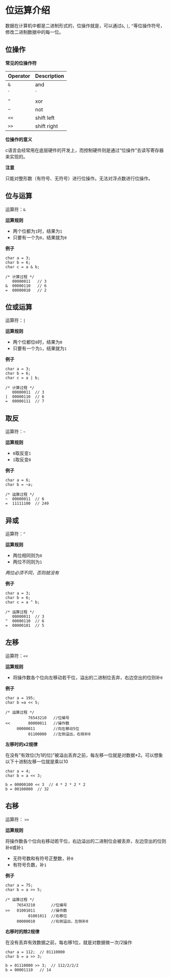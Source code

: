 # 位运算介绍

数据在计算机中都是二进制形式的，位操作就是，可以通过`&`, `|`, `^`等位操作符号，修改二进制数据中的每一位。

## 位操作

**常见的位操作符**

| Operator | Description |
|:-------- |:----------- |
| `&`      | and         |
| `|`      | or          |
| `^`      | xor         |
| `~`      | not         |
| `<<`     | shift left  |
| `>>`     | shift right |


**位操作的意义**

c语言会经常用在底层硬件的开发上，而控制硬件则是通过“位操作”去读写寄存器来实现的。

**注意**

只能对整形数（有符号、无符号）进行位操作。无法对浮点数进行位操作。

## 位与运算

运算符：`&`

**运算规则**

- 两个位都为`1`时，结果为`1`
- 只要有一个为`0`，结果就为`0`

**例子**

```
char a = 3;
char b = 6;
char c = a & b;

/* 计算过程 */
   00000011   // 3
&  00000110   // 6
=  00000010   // 2
```

## 位或运算

运算符：`|`

**运算规则**

- 两个位都位`0`时，结果为`0`
- 只要有一个为`1`，结果就为`1`

**例子**

```
char a = 3;
char b = 6;
char c = a | b;

/* 计算过程 */
   00000011  // 3
|  00000110  // 6
=  00000111  // 7
```

## 取反

运算符：`~`

**运算规则**

- `0`取反变`1`
- `1`取反变`0`

**例子**

```
char a = 6;
char b = ~a;

/* 运算过程 */
~  00000011  // 6
=  11111100  // 249
```

## 异或

运算符：`^`

**运算规则**

- 两位相同则为`0`
- 两位不同则为`1`

*两位必须不同，否则就没有*

**例子**

```
char a = 3;
char b = 6;
char c = a ^ b;

/* 运算过程 */
   00000011  // 3
^  00000110  // 6
=  00000101  // 5
```

## 左移

运算符：`<<`

**运算规则**

- 将操作数各个位向左移动若干位，溢出的二进制位丢弃，右边空出的位则补`0`

**例子**

```
char a = 195;
char b =a << 5;

/* 运算过程 */
          76543210   //位编号
<<        00000011   //操作数
     00000011        //向左移动5位
          01100000   //左侧溢出，右侧补0
```

**左移时的x2规律**

在没有“有效位(为1的位)”被溢出丢弃之前，每左移一位就是对数据*2。可以想象以下十进制左移一位就是乘以10

```
char a = 4;
char b = a << 3;

b = 00000100 << 3  // 4 * 2 * 2 * 2
b = 00100000  // 32
```

## 右移

运算符： `>>`

**运算规则**

将操作数各个位向右移动若干位，右边溢出的二进制位会被丢弃，左边空出的位则补`0`或补`1`

- 无符号数和有符号正整数，补`0`
- 有符号负数，补`1`

**例子**

```
char a = 75;
char b = a >> 5;

/* 运算过程 */
     76543210       //位编号
>>   01001011       //操作数
          01001011  //右移位
     00000010       //右侧溢出，左侧补0
```

**右移时的除2规律**

在没有丢弃有效数据之前，每右移1位，就是对数据做一次/2操作

```
char a = 112;  // 01110000
char b = a >> 3;  

b = 01110000 >> 3;  // 112/2/2/2
b = 00001110   // 14
```
